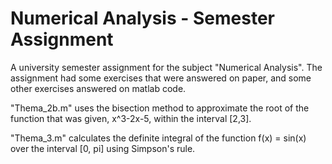 # Numerical Analysis - Semester Assignment

A university semester assignment for the subject "Numerical Analysis". The assignment had some exercises that were answered on paper, and some other exercises answered on matlab code.

"Thema_2b.m" uses the bisection method to approximate the root of the function that was given, x^3-2x-5, within the interval [2,3].

"Thema_3.m" calculates the definite integral of the function f(x) = sin(x) over the interval [0, pi] using Simpson's rule.